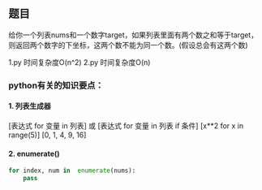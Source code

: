 
## 题目
给你一个列表nums和一个数字target，如果列表里面有两个数之和等于target，则返回两个数字的下坐标，这两个数不能为同一个数。(假设总会有这两个数)

1.py	时间复杂度O(n^2)
2.py	时间复杂度O(n)


### python有关的知识要点：

#### 1. 列表生成器

[表达式 for 变量 in 列表]  或   [表达式 for 变量 in 列表 if 条件]
[x**2 for x in range(5)]        [0, 1, 4, 9, 16]

#### 2. enumerate()
```python
for index, num in  enumerate(nums):
    pass
```